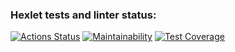 ### Hexlet tests and linter status:
[![Actions Status](https://github.com/VPactually/java-project-72/actions/workflows/hexlet-check.yml/badge.svg)](https://github.com/VPactually/java-project-72/actions)
[![Maintainability](https://api.codeclimate.com/v1/badges/c554e2057fe6107e5935/maintainability)](https://codeclimate.com/github/VPactually/java-project-72/maintainability)
[![Test Coverage](https://api.codeclimate.com/v1/badges/c554e2057fe6107e5935/test_coverage)](https://codeclimate.com/github/VPactually/java-project-72/test_coverage)
